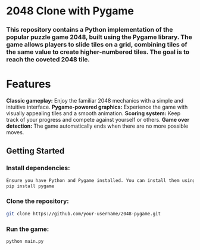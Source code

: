 # 2048 Clone with Pygame
### This repository contains a Python implementation of the popular puzzle game 2048, built using the Pygame library. The game allows players to slide tiles on a grid, combining tiles of the same value to create higher-numbered tiles. The goal is to reach the coveted 2048 tile.

# Features

<b>Classic gameplay:</b> Enjoy the familiar 2048 mechanics with a simple and intuitive interface.
<b>Pygame-powered graphics:</b> Experience the game with visually appealing tiles and a smooth animation.
<b>Scoring system:</b> Keep track of your progress and compete against yourself or others.
<b>Game over detection:</b> The game automatically ends when there are no more possible moves.

## Getting Started

### Install dependencies: 
```Bash
Ensure you have Python and Pygame installed. You can install them using pip:
pip install pygame
```

### Clone the repository:

```Bash
git clone https://github.com/your-username/2048-pygame.git
```

### Run the game:

```Bash
python main.py
```
